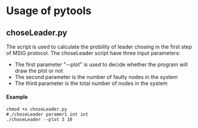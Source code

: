 # Usage of pytools

## choseLeader.py
The script is used to calculate the probility of leader chosing in the first step of MSIG protocol.
The choseLeader  script have three input parameters:
* The first parameter "--plot" is used to decide whether the program will draw the plot or not
* The second parameter is the number of faulty nodes in the system
* The third parameter is the total number of nodes in the system
#### Example
	chmod +x choseLeader.py
	#./choseLeader paramer1 int int
	./choseLeader --plot 3 10
